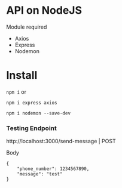#  API on NodeJS

Module required
- Axios
- Express
- Nodemon


# Install
```npm i```
or

```npm i express axios``` 

```npm i nodemon --save-dev```


### Testing Endpoint

http://localhost:3000/send-message | POST

Body
```
{
    "phone_number": 1234567890,
    "message": "test"
}
```
